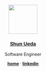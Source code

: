 <p align="center">
  <a href="https://shu.nu">
    <img src="https://shu.nu/api/icon" height="96">
    <h3 align="center">Shun Ueda</h3>
  </a>
</p>

<p align="center">
  Software Engineer
</p>

<p align="center">
  <a href="https://shu.nu"><strong>home</strong></a> ·
  <a href="https://linkedin.com/in/shunueda/"><strong>linkedin</strong></a>
</p>
